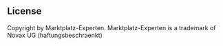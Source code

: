 ## License

Copyright by Marktplatz-Experten. Marktplatz-Experten is a trademark of Novax UG (haftungsbeschraenkt)
